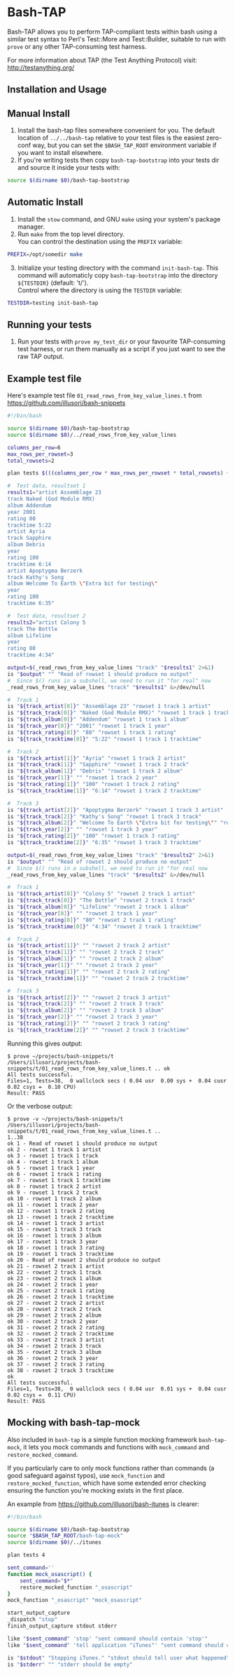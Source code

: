 Bash-TAP
========

Bash-TAP allows you to perform TAP-compliant tests within bash
using a similar test syntax to Perl's Test::More and Test::Builder,
suitable to run with `prove` or any other TAP-consuming test harness.

For more information about TAP (the Test Anything Protocol) visit:
http://testanything.org/

Installation and Usage
----------------------

Manual Install
--------------
1. Install the bash-tap files somewhere convenient for you.
   The default location of `../../bash-tap` relative to your
   test files is the easiest zero-conf way, but you can set
   the `$BASH_TAP_ROOT` environment variable if you want to
   install elsewhere.
2. If you're writing tests then copy `bash-tap-bootstrap`
   into your tests dir and source it inside your tests with:

```bash
source $(dirname $0)/bash-tap-bootstrap
```

Automatic Install
-----------------
1. Install the `stow` command, and GNU `make` using your system's package manager.
2. Run `make` from the top level directory.  
   You can control the destination using the `PREFIX` variable:

```bash
PREFIX=/opt/somedir make
```

3. Initialize your testing directory with the command `init-bash-tap`.
   This command will automaticly copy `bash-tap-bootstrap` into the directory
   `${TESTDIR}` (default: 't/').  
   Control where the directory is using the `TESTDIR` variable:

```bash
TESTDIR=testing init-bash-tap
```

Running your tests
------------------
1. Run your tests with `prove my_test_dir` or your favourite
   TAP-consuming test harness, or run them manually as a
   script if you just want to see the raw TAP output.

Example test file
-----------------

Here's example test file `01_read_rows_from_key_value_lines.t` from
https://github.com/illusori/bash-snippets

```bash
#!/bin/bash

source $(dirname $0)/bash-tap-bootstrap
source $(dirname $0)/../read_rows_from_key_value_lines

columns_per_row=6
max_rows_per_rowset=3
total_rowsets=2

plan tests $(((columns_per_row * max_rows_per_rowset * total_rowsets) + total_rowsets))

#  Test data, resultset 1
results1="artist Assemblage 23
track Naked (God Module RMX)
album Addendum
year 2001
rating 80
tracktime 5:22
artist Ayria
track Sapphire
album Debris
year
rating 100
tracktime 6:14
artist Apoptygma Berzerk
track Kathy's Song
album Welcome To Earth \"Extra bit for testing\"
year
rating 100
tracktime 6:35"

#  Test data, resultset 2
results2="artist Colony 5
track The Bottle
album Lifeline
year
rating 80
tracktime 4:34"

output=$(_read_rows_from_key_value_lines "track" "$results1" 2>&1)
is "$output" "" "Read of rowset 1 should produce no output"
#  Since $() runs in a subshell, we need to run it "for real" now
_read_rows_from_key_value_lines "track" "$results1" &>/dev/null

#  Track 1
is "${track_artist[0]}" "Assemblage 23" "rowset 1 track 1 artist"
is "${track_track[0]}" "Naked (God Module RMX)" "rowset 1 track 1 track"
is "${track_album[0]}" "Addendum" "rowset 1 track 1 album"
is "${track_year[0]}" "2001" "rowset 1 track 1 year"
is "${track_rating[0]}" "80" "rowset 1 track 1 rating"
is "${track_tracktime[0]}" "5:22" "rowset 1 track 1 tracktime"

#  Track 2
is "${track_artist[1]}" "Ayria" "rowset 1 track 2 artist"
is "${track_track[1]}" "Sapphire" "rowset 1 track 2 track"
is "${track_album[1]}" "Debris" "rowset 1 track 2 album"
is "${track_year[1]}" "" "rowset 1 track 2 year"
is "${track_rating[1]}" "100" "rowset 1 track 2 rating"
is "${track_tracktime[1]}" "6:14" "rowset 1 track 2 tracktime"

#  Track 3
is "${track_artist[2]}" "Apoptygma Berzerk" "rowset 1 track 3 artist"
is "${track_track[2]}" "Kathy's Song" "rowset 1 track 3 track"
is "${track_album[2]}" "Welcome To Earth \"Extra bit for testing\"" "rowset 1 track 3 album"
is "${track_year[2]}" "" "rowset 1 track 3 year"
is "${track_rating[2]}" "100" "rowset 1 track 3 rating"
is "${track_tracktime[2]}" "6:35" "rowset 1 track 3 tracktime"

output=$(_read_rows_from_key_value_lines "track" "$results2" 2>&1)
is "$output" "" "Read of rowset 2 should produce no output"
#  Since $() runs in a subshell, we need to run it "for real now
_read_rows_from_key_value_lines "track" "$results2" &>/dev/null

#  Track 1
is "${track_artist[0]}" "Colony 5" "rowset 2 track 1 artist"
is "${track_track[0]}" "The Bottle" "rowset 2 track 1 track"
is "${track_album[0]}" "Lifeline" "rowset 2 track 1 album"
is "${track_year[0]}" "" "rowset 2 track 1 year"
is "${track_rating[0]}" "80" "rowset 2 track 1 rating"
is "${track_tracktime[0]}" "4:34" "rowset 2 track 1 tracktime"

#  Track 2
is "${track_artist[1]}" "" "rowset 2 track 2 artist"
is "${track_track[1]}" "" "rowset 2 track 2 track"
is "${track_album[1]}" "" "rowset 2 track 2 album"
is "${track_year[1]}" "" "rowset 2 track 2 year"
is "${track_rating[1]}" "" "rowset 2 track 2 rating"
is "${track_tracktime[1]}" "" "rowset 2 track 2 tracktime"

#  Track 3
is "${track_artist[2]}" "" "rowset 2 track 3 artist"
is "${track_track[2]}" "" "rowset 2 track 3 track"
is "${track_album[2]}" "" "rowset 2 track 3 album"
is "${track_year[2]}" "" "rowset 2 track 3 year"
is "${track_rating[2]}" "" "rowset 2 track 3 rating"
is "${track_tracktime[2]}" "" "rowset 2 track 3 tracktime"
```

Running this gives output:

```
$ prove ~/projects/bash-snippets/t
/Users/illusori/projects/bash-snippets/t/01_read_rows_from_key_value_lines.t .. ok
All tests successful.
Files=1, Tests=38,  0 wallclock secs ( 0.04 usr  0.00 sys +  0.04 cusr  0.02 csys =  0.10 CPU)
Result: PASS
```

Or the verbose output:

```
$ prove -v ~/projects/bash-snippets/t
/Users/illusori/projects/bash-snippets/t/01_read_rows_from_key_value_lines.t .. 
1..38
ok 1 - Read of rowset 1 should produce no output
ok 2 - rowset 1 track 1 artist
ok 3 - rowset 1 track 1 track
ok 4 - rowset 1 track 1 album
ok 5 - rowset 1 track 1 year
ok 6 - rowset 1 track 1 rating
ok 7 - rowset 1 track 1 tracktime
ok 8 - rowset 1 track 2 artist
ok 9 - rowset 1 track 2 track
ok 10 - rowset 1 track 2 album
ok 11 - rowset 1 track 2 year
ok 12 - rowset 1 track 2 rating
ok 13 - rowset 1 track 2 tracktime
ok 14 - rowset 1 track 3 artist
ok 15 - rowset 1 track 3 track
ok 16 - rowset 1 track 3 album
ok 17 - rowset 1 track 3 year
ok 18 - rowset 1 track 3 rating
ok 19 - rowset 1 track 3 tracktime
ok 20 - Read of rowset 2 should produce no output
ok 21 - rowset 2 track 1 artist
ok 22 - rowset 2 track 1 track
ok 23 - rowset 2 track 1 album
ok 24 - rowset 2 track 1 year
ok 25 - rowset 2 track 1 rating
ok 26 - rowset 2 track 1 tracktime
ok 27 - rowset 2 track 2 artist
ok 28 - rowset 2 track 2 track
ok 29 - rowset 2 track 2 album
ok 30 - rowset 2 track 2 year
ok 31 - rowset 2 track 2 rating
ok 32 - rowset 2 track 2 tracktime
ok 33 - rowset 2 track 3 artist
ok 34 - rowset 2 track 3 track
ok 35 - rowset 2 track 3 album
ok 36 - rowset 2 track 3 year
ok 37 - rowset 2 track 3 rating
ok 38 - rowset 2 track 3 tracktime
ok
All tests successful.
Files=1, Tests=38,  0 wallclock secs ( 0.04 usr  0.01 sys +  0.04 cusr  0.02 csys =  0.11 CPU)
Result: PASS
```

Mocking with bash-tap-mock
--------------------------

Also included in `bash-tap` is a simple function mocking framework
`bash-tap-mock`, it lets you mock commands and functions with
`mock_command` and `restore_mocked_command`.

If you particularly care to only mock functions rather than commands
(a good safeguard against typos), use `mock_function` and
`restore_mocked_function`, which have some extended error checking
ensuring the function you're mocking exists in the first place.

An example from https://github.com/illusori/bash-itunes is clearer:

```bash
#!/bin/bash

source $(dirname $0)/bash-tap-bootstrap
source "$BASH_TAP_ROOT/bash-tap-mock"
source $(dirname $0)/../itunes

plan tests 4

sent_command=''
function mock_osascript() {
    sent_command="$*"
    restore_mocked_function "_osascript"
}
mock_function "_osascript" "mock_osascript"

start_output_capture
_dispatch "stop"
finish_output_capture stdout stderr

like "$sent_command" 'stop' "sent command should contain 'stop'"
like "$sent_command" 'tell application "iTunes"' "sent command should contain 'tell application \"iTunes\"'"

is "$stdout" "Stopping iTunes." "stdout should tell user what happened"
is "$stderr" "" "stderr should be empty"
```
